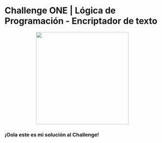 # Challenge ONE | Lógica de Programación - Encriptador de texto

<p align="center" >
     <img width="300" heigth="200" src="https://user-images.githubusercontent.com/91544872/157673573-5e781ce9-601c-4ea3-9db1-b60bebf717aa.png">
</p>

### ¡Oola este es mi solución al Challenge!
